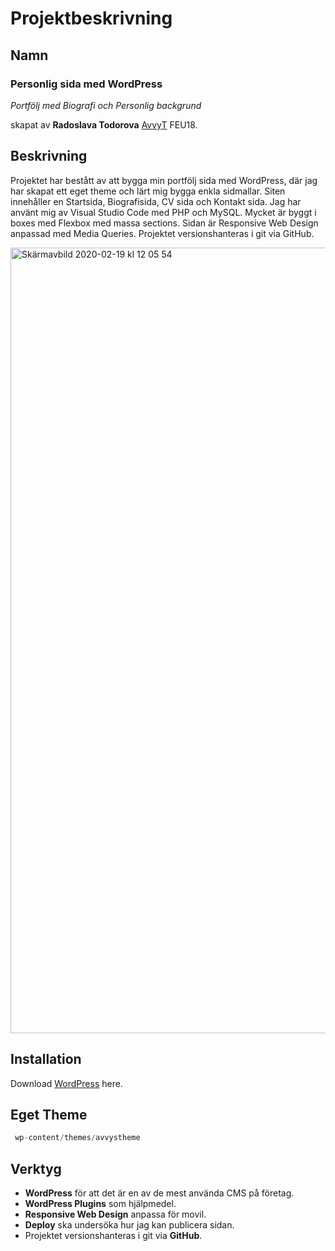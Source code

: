 <!--- Denna dokumentation kan komma att uppdateras under projektets gång -->
<!--- Senast uppdaterad: 2020-01-22       @ AvvyT -->
# Projektbeskrivning

## Namn
### Personlig sida med WordPress
*Portfölj med Biografi och Personlig backgrund*

skapat av **Radoslava Todorova** [AvvyT](https://github.com/AvvyT) FEU18.

## Beskrivning

Projektet har bestått av att bygga min portfölj sida med WordPress, där jag har skapat ett eget theme och lärt mig bygga enkla sidmallar. Siten innehåller en Startsida, Biografisida, CV sida och Kontakt sida.
Jag har använt mig av Visual Studio Code med PHP och MySQL. Mycket är byggt i boxes med Flexbox med massa sections. Sidan är  Responsive Web Design anpassad med Media Queries. Projektet versionshanteras i git via GitHub.

<img width="1257" alt="Skärmavbild 2020-02-19 kl  12 05 54" src="https://user-images.githubusercontent.com/43029591/75040721-7bbfb400-54bb-11ea-8272-7901697ef034.png">

## Installation

Download [WordPress](https://wordpress.org/download/) here.

## Eget Theme

```python
 wp-content/themes/avvystheme
 ```

## Verktyg

- **WordPress** för att det är en av de mest använda CMS på företag.
- **WordPress Plugins** som hjälpmedel. 
- **Responsive Web Design** anpassa för movil.
- **Deploy** ska undersöka hur jag kan publicera sidan.
- Projektet versionshanteras i git via **GitHub**.
